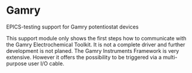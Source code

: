 # Gamry
EPICS-testing support for Gamry potentiostat devices

This support module only shows the first steps how to communicate with the Gamry Electrochemical Toolkit. It is not a complete driver and further development is not planed. The Gamry Instruments Framework is very extensive. However it offers the possibility to be triggered via a multi-purpose user I/O cable.
